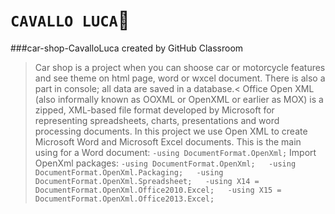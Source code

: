 # **`CAVALLO LUCA`:horse:**
###car-shop-CavalloLuca created by GitHub Classroom
>Car shop is a project when you can shoose car or motorcycle features and see theme on html page, word or wxcel document.
There is also a part in console; all data are saved in a database.<
Office Open XML (also informally known as OOXML or OpenXML or earlier as MOX) is a zipped, XML-based file format developed by Microsoft for representing spreadsheets, charts, presentations and word processing documents.
In this project we use Open XML to create Microsoft Word and Microsoft Excel documents.
This is the main using for a Word document:
`-using DocumentFormat.OpenXml;`
Import OpenXml packages:
`-using DocumentFormat.OpenXml;  
-using DocumentFormat.OpenXml.Packaging;  
-using DocumentFormat.OpenXml.Spreadsheet;  
-using X14 = DocumentFormat.OpenXml.Office2010.Excel;  
-using X15 = DocumentFormat.OpenXml.Office2013.Excel;`
